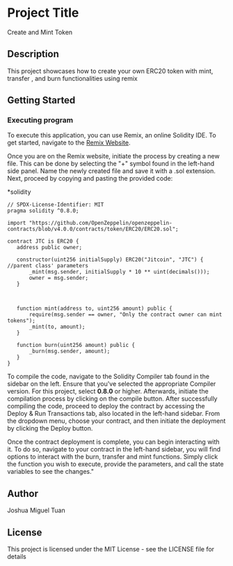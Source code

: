 # Project Title
Create and Mint Token

## Description
This project showcases how to create your own ERC20 token with mint, transfer , and burn functionalities using remix
## Getting Started


### Executing program
To execute this application, you can use Remix, an online Solidity IDE. To get started, navigate to the [Remix Website](https://remix.ethereum.org/).

Once you are on the Remix website, initiate the process by creating a new file. This can be done by selecting the "+" symbol found in the left-hand side panel. 
Name the newly created file and save it with a .sol extension. Next, proceed by copying and pasting the provided code:

*solidity
```
// SPDX-License-Identifier: MIT
pragma solidity ^0.8.0;

import "https://github.com/OpenZeppelin/openzeppelin-contracts/blob/v4.0.0/contracts/token/ERC20/ERC20.sol";

contract JTC is ERC20 {
   address public owner;

   constructor(uint256 initialSupply) ERC20("Jitcoin", "JTC") { //parent class' parameters
       _mint(msg.sender, initialSupply * 10 ** uint(decimals()));
       owner = msg.sender;
   }



   function mint(address to, uint256 amount) public {
       require(msg.sender == owner, "Only the contract owner can mint tokens");
       _mint(to, amount);
   }

   function burn(uint256 amount) public {
       _burn(msg.sender, amount);
   }
}
```

To compile the code, navigate to the Solidity Compiler tab found in the sidebar on the left. Ensure that you've selected the appropriate Compiler version. For this project, select **0.8.0** or higher. 
Afterwards, initiate the compilation process by clicking on the compile button. After successfully compiling the code, proceed to deploy the contract by accessing the Deploy & Run Transactions tab, also located in the left-hand sidebar. From the dropdown menu, choose your contract, and then initiate the deployment by clicking the Deploy button. 

Once the contract deployment is complete, you can begin interacting with it. To do so, navigate to your contract in the left-hand sidebar, you will find options to interact with the burn, transfer and mint functions. Simply click the function you wish to execute, provide the parameters, and call the state variables to see the changes."


## Author

Joshua Miguel Tuan

## License

This project is licensed under the MIT License - see the LICENSE file for details


